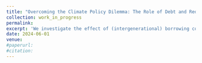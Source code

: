 ```yaml
---
title: "Overcoming the Climate Policy Dilemma: The Role of Debt and Redistribution under Intergenerational Borrowing Constraints"
collection: work_in_progress
permalink: 
excerpt: 'We investigate the effect of (intergenerational) borrowing constraints on climate policy in a simple political economy model where households differ in income. Binding borrowing constraints reduce implicit discount rates. We analyze how intra- and intergenerational transfers can increase support for climate policy. (With Matthias Kalkuhl and Maximilian Kellner)'
date: 2024-06-01
venue: 
#paperurl: 
#citation:
---
```




